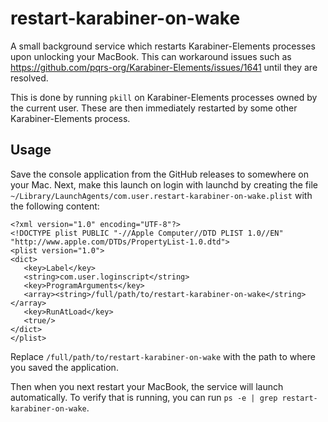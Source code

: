 # restart-karabiner-on-wake

A small background service which restarts Karabiner-Elements processes upon unlocking your MacBook. This can workaround issues such as https://github.com/pqrs-org/Karabiner-Elements/issues/1641 until they are resolved.

This is done by running `pkill` on Karabiner-Elements processes owned by the current user. These are then immediately restarted by some other Karabiner-Elements process.

## Usage

Save the console application from the GitHub releases to somewhere on your Mac. Next, make this launch on login with launchd by creating the file `~/Library/LaunchAgents/com.user.restart-karabiner-on-wake.plist` with the following content:

```
<?xml version="1.0" encoding="UTF-8"?>
<!DOCTYPE plist PUBLIC "-//Apple Computer//DTD PLIST 1.0//EN" "http://www.apple.com/DTDs/PropertyList-1.0.dtd">
<plist version="1.0">
<dict>
   <key>Label</key>
   <string>com.user.loginscript</string>
   <key>ProgramArguments</key>
   <array><string>/full/path/to/restart-karabiner-on-wake</string></array>
   <key>RunAtLoad</key>
   <true/>
</dict>
</plist>
```

Replace `/full/path/to/restart-karabiner-on-wake` with the path to where you saved the application.

Then when you next restart your MacBook, the service will launch automatically. To verify that is running, you can run `ps -e | grep restart-karabiner-on-wake`.
